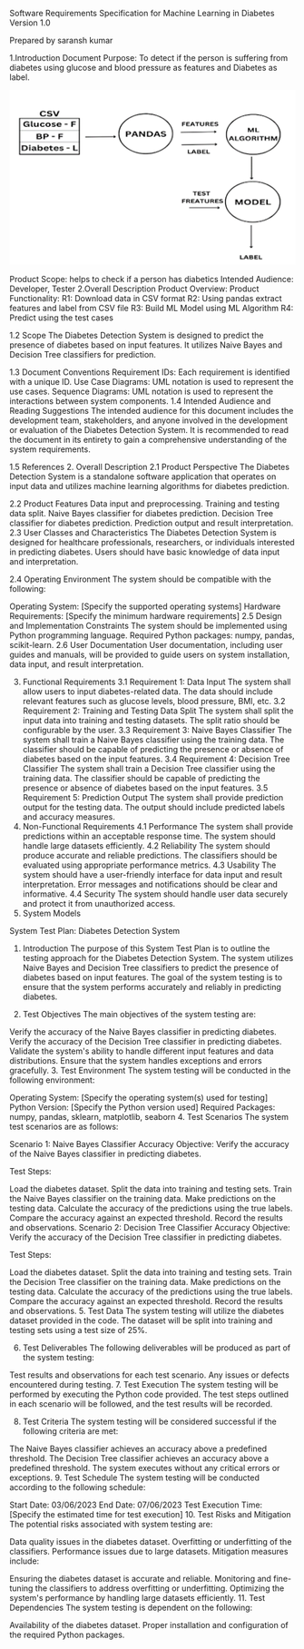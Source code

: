 Software Requirements Specification
for
Machine Learning in Diabetes
Version 1.0
 
 
 
Prepared by
saransh kumar  
 
 
 
 
1.Introduction
Document Purpose: To detect if the person is suffering from diabetes using glucose and blood pressure as features and Diabetes as label.

<img src="unnamed.png">


Product Scope: helps to check if a person has diabetics
Intended Audience: Developer, Tester
2.Overall Description
Product Overview:
Product Functionality:
 	R1: Download data in CSV format
 	R2: Using pandas extract features and label from CSV file
 	R3: Build ML Model using ML Algorithm
 	R4: Predict using the test cases 

1.2 Scope
The Diabetes Detection System is designed to predict the presence of diabetes based on input features. It utilizes Naive Bayes and Decision Tree classifiers for prediction.

1.3 Document Conventions
Requirement IDs: Each requirement is identified with a unique ID.
Use Case Diagrams: UML notation is used to represent the use cases.
Sequence Diagrams: UML notation is used to represent the interactions between system components.
1.4 Intended Audience and Reading Suggestions
The intended audience for this document includes the development team, stakeholders, and anyone involved in the development or evaluation of the Diabetes Detection System. It is recommended to read the document in its entirety to gain a comprehensive understanding of the system requirements.

1.5 References
2. Overall Description
2.1 Product Perspective
The Diabetes Detection System is a standalone software application that operates on input data and utilizes machine learning algorithms for diabetes prediction.

2.2 Product Features
Data input and preprocessing.
Training and testing data split.
Naive Bayes classifier for diabetes prediction.
Decision Tree classifier for diabetes prediction.
Prediction output and result interpretation.
2.3 User Classes and Characteristics
The Diabetes Detection System is designed for healthcare professionals, researchers, or individuals interested in predicting diabetes. Users should have basic knowledge of data input and interpretation.

2.4 Operating Environment
The system should be compatible with the following:

Operating System: [Specify the supported operating systems]
Hardware Requirements: [Specify the minimum hardware requirements]
2.5 Design and Implementation Constraints
The system should be implemented using Python programming language.
Required Python packages: numpy, pandas, scikit-learn.
2.6 User Documentation
User documentation, including user guides and manuals, will be provided to guide users on system installation, data input, and result interpretation.

3. Functional Requirements
3.1 Requirement 1: Data Input
The system shall allow users to input diabetes-related data.
The data should include relevant features such as glucose levels, blood pressure, BMI, etc.
3.2 Requirement 2: Training and Testing Data Split
The system shall split the input data into training and testing datasets.
The split ratio should be configurable by the user.
3.3 Requirement 3: Naive Bayes Classifier
The system shall train a Naive Bayes classifier using the training data.
The classifier should be capable of predicting the presence or absence of diabetes based on the input features.
3.4 Requirement 4: Decision Tree Classifier
The system shall train a Decision Tree classifier using the training data.
The classifier should be capable of predicting the presence or absence of diabetes based on the input features.
3.5 Requirement 5: Prediction Output
The system shall provide prediction output for the testing data.
The output should include predicted labels and accuracy measures.
4. Non-Functional Requirements
4.1 Performance
The system shall provide predictions within an acceptable response time.
The system should handle large datasets efficiently.
4.2 Reliability
The system should produce accurate and reliable predictions.
The classifiers should be evaluated using appropriate performance metrics.
4.3 Usability
The system should have a user-friendly interface for data input and result interpretation.
Error messages and notifications should be clear and informative.
4.4 Security
The system should handle user data securely and protect it from unauthorized access.
5. System Models



System Test Plan: Diabetes Detection System
1. Introduction
The purpose of this System Test Plan is to outline the testing approach for the Diabetes Detection System. The system utilizes Naive Bayes and Decision Tree classifiers to predict the presence of diabetes based on input features. The goal of the system testing is to ensure that the system performs accurately and reliably in predicting diabetes.

2. Test Objectives
The main objectives of the system testing are:

Verify the accuracy of the Naive Bayes classifier in predicting diabetes.
Verify the accuracy of the Decision Tree classifier in predicting diabetes.
Validate the system's ability to handle different input features and data distributions.
Ensure that the system handles exceptions and errors gracefully.
3. Test Environment
The system testing will be conducted in the following environment:

Operating System: [Specify the operating system(s) used for testing]
Python Version: [Specify the Python version used]
Required Packages: numpy, pandas, sklearn, matplotlib, seaborn
4. Test Scenarios
The system test scenarios are as follows:

Scenario 1: Naive Bayes Classifier Accuracy
Objective: Verify the accuracy of the Naive Bayes classifier in predicting diabetes.

Test Steps:

Load the diabetes dataset.
Split the data into training and testing sets.
Train the Naive Bayes classifier on the training data.
Make predictions on the testing data.
Calculate the accuracy of the predictions using the true labels.
Compare the accuracy against an expected threshold.
Record the results and observations.
Scenario 2: Decision Tree Classifier Accuracy
Objective: Verify the accuracy of the Decision Tree classifier in predicting diabetes.

Test Steps:

Load the diabetes dataset.
Split the data into training and testing sets.
Train the Decision Tree classifier on the training data.
Make predictions on the testing data.
Calculate the accuracy of the predictions using the true labels.
Compare the accuracy against an expected threshold.
Record the results and observations.
5. Test Data
The system testing will utilize the diabetes dataset provided in the code. The dataset will be split into training and testing sets using a test size of 25%.

6. Test Deliverables
The following deliverables will be produced as part of the system testing:

Test results and observations for each test scenario.
Any issues or defects encountered during testing.
7. Test Execution
The system testing will be performed by executing the Python code provided. The test steps outlined in each scenario will be followed, and the test results will be recorded.

8. Test Criteria
The system testing will be considered successful if the following criteria are met:

The Naive Bayes classifier achieves an accuracy above a predefined threshold.
The Decision Tree classifier achieves an accuracy above a predefined threshold.
The system executes without any critical errors or exceptions.
9. Test Schedule
The system testing will be conducted according to the following schedule:

Start Date: 03/06/2023
End Date: 07/06/2023
Test Execution Time: [Specify the estimated time for test execution]
10. Test Risks and Mitigation
The potential risks associated with system testing are:

Data quality issues in the diabetes dataset.
Overfitting or underfitting of the classifiers.
Performance issues due to large datasets.
Mitigation measures include:

Ensuring the diabetes dataset is accurate and reliable.
Monitoring and fine-tuning the classifiers to address overfitting or underfitting.
Optimizing the system's performance by handling large datasets efficiently.
11. Test Dependencies
The system testing is dependent on the following:

Availability of the diabetes dataset.
Proper installation and configuration of the required Python packages.
